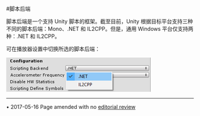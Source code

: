 #脚本后端

脚本后端是一个支持 Unity 脚本的框架。截至目前，Unity 根据目标平台支持三种不同的脚本后端：Mono、.NET 和 IL2CPP。但是，通用 Windows 平台仅支持两种：.NET 和 IL2CPP。

可在播放器设置中切换所选的脚本后端：

![](../uploads/Main/ScriptingBackendSelectionWinRT.png) 

---
<span class="page-edit">• 2017-05-16  Page amended with no [editorial review](DocumentationEditorialReview.html)
</span><br/>
